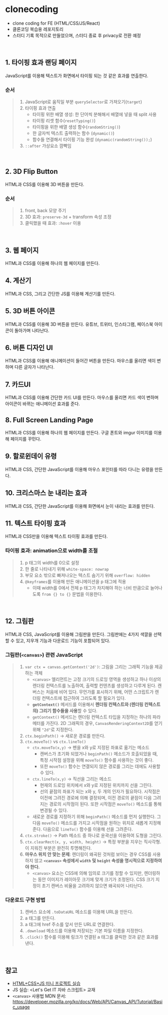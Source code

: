 # clonecoding
- clone coding for FE (HTML/CSS/JS/React)
- 클론코딩 복습용 레포지토리
- 스터디 기록 목적으로 만들었으며, 스터디 종료 후 privacy로 전환 예정
<br/>

## 1. 타이핑 효과 랜딩 페이지
JavaScript를 이용해 텍스트가 화면에서 타이핑 되는 것 같은 효과를 연출한다.
### 순서
> 1. JavaScript로 움직일 부분 `querySelector`로 가져오기(`target`)
> 2. 타이핑 효과 연출
>    - 타이핑 위한 배열 생성: 한 단어씩 분해해서 배열에 넣을 때 split 사용
>    - 타이핑 리셋 함수(`resetTyping()`)
>    - 타이핑을 위한 배열 생성 함수(`randomString()`)
>    - 한 글자씩 텍스트 출력하는 함수 (`dynamic()`)
>    - 함수들 연결해서 타이핑 기능 완성 (`dynamic(randomString());`)
> 4. `::after` 가상요소 깜빡임
<br/>

## 2. 3D Flip Button
HTML과 CSS를 이용해 3D 버튼을 만든다.
### 순서
> 1. front, back 모양 주기
> 2. 3D 효과: `preserve-3d` + transform 속성 조정
> 3. 클릭했을 때 효과: `:hover` 이용
<br/>

## 3. 웹 페이지
HTML과 CSS를 이용해 하나의 웹 페이지를 만든다.
<br/>

## 4. 계산기
HTML과 CSS, 그리고 간단한 JS를 이용해 계산기를 만든다.
<br/>

## 5. 3D 버튼 아이콘
HTML과 CSS를 이용해 3D 버튼을 만든다. 유튜브, 트위터, 인스타그램,
페이스북 아이콘이 돌아가며 나타난다.
<br/>

## 6. 버튼 디자인 UI
HTML과 CSS를 이용해 애니메이션이 들어간 버튼을 만든다.
마우스를 올리면 색이 변하며 다른 글자가 나타난다.
<br/>

## 7. 카드UI
HTML과 CSS를 이용해 간단한 카드 UI를 만든다.
마우스를 올리면 카드 색이 변하며 아이콘이 바뀌는 애니메이션 효과를 준다.
<br/>

## 8. Full Screen Landing Page
HTML과 CSS를 이용해 하나의 웹 페이지를 만든다.
구글 폰트와 imgur 이미지를 이용해 페이지를 꾸민다.
<br/>

## 9. 할로윈데이 유령
HTML과 CSS, 간단한 JavaScript를 이용해 마우스 포인터를 따라 다니는 유령을 만든다.
<br/>

## 10. 크리스마스 눈 내리는 효과
HTML과 CSS, 간단한 JavaScript를 이용해 화면에서 눈이 내리는 효과를 만든다.
<br/>

## 11. 텍스트 타이핑 효과
HTML과 CSS만을 이용해 텍스트 타이핑 효과를 만든다.
### 타이핑 효과: animation으로 width를 조절
> 1. p 태그의 width를 0으로 설정
> 2. 한 줄로 나타내기 위해 `white-space: nowrap`
> 3. 부모 요소 밖으로 빠져나오는 텍스트 숨기기 위해 `overflow: hidden`
> 4. `@keyframes`를 이용해 만든 애니메이션을 p 태그에 적용
>    - 이때 width를 0에서 전체 p 태그가 차지해야 하는 너비 만큼으로 늘어나도록 `from {} to {}` 문법을 이용한다.
<br/>

## 12. 그림판
HTML과 CSS, JavaScript를 이용해 그림판을 만든다.
그림판에는 4가지 색깔을 선택할 수 있고, 지우개 기능과 다운로드 기능이 포함되어 있다.
### 그림판(`<canvas>`) 관련 JavaScript
> 1. `var ctx = canvas.getContext('2d')`: 그림을 그리는 그래픽 기능을 제공하는 객체
>    - `<canvas>` 엘리먼트는 고정 크기의 드로잉 영역을 생성하고 하나 이상의 렌더링 컨텍스트를 노출하여, 출력할 컨텐츠를 생성하고 다루게 된다. 캔버스는 처음에 비어 있다. 무언가를 표시하기 위해, 어떤 스크립트가 렌더링 컨텍스트에 접근하여 그리도록 할 필요가 있다.
>    - **`getContext()`** 메서드를 이용해서 **렌더링 컨텍스트와 (렌더링 컨텍스트의) 그리기 함수들을 사용**할 수 있다.
>    - `getContext()` 메서드는 렌더링 컨텍스트 타입을 지정하는 하나의 파라메터를 가진다. 2D 그래픽의 경우, `CanvasRenderingContext2D`를 얻기 위해 `"2d"`로 지정한다.
> 2. `ctx.beginPath()` → 새로운 경로를 만든다.
> 3. `ctx.moveTo()` vs `ctx.lineTo()`
>    - `ctx.moveTo(x,y)` → 펜을 x와 y로 지정된 좌표로 옮기는 메소드
>        - 캔버스가 초기화 되었거나 `beginPath()` 메소드가 호출되었을 때, 특정 시작점 설정을 위해 `moveTo()` 함수를 사용하는 것이 좋다.
>        - 또한 `moveTo()` 함수는 연결되지 않은 경로를 그리는 데에도 사용할 수 있다.
>    - `ctx.lineTo(x,y)` → 직선을 그리는 메소드
>        - 현재의 드로잉 위치에서 x와 y로 지정된 위치까지 선을 그린다.
>        - 선의 끝점의 좌표가 되는 x와 y, 두 개의 인자가 필요하다. 시작점은 이전에 그려진 경로에 의해 결정되며, 이전 경로의 끝점이 다음 그려지는 경로의 시작점이 된다. 또한 시작점은 `moveTo()` 메소드를 통해 변경될 수 있다.
>    - 새로운 경로를 지정하기 위해 `beginPath()` 메소드를 먼저 실행한다. 그 다음 `moveTo()` 메소드를 가지고 시작점을 원하는 위치로 새롭게 지정해 준다. 다음으로 `lineTo()` 함수를 이용해 선을 그려준다.
> 4. `ctx.stroke()` → Path 메소드 중 하나로 윤곽선을 이용하여 도형을 그린다.
> 5. `ctx.clearRect(x, y, width, height)` → 특정 부분을 지우는 직사각형. 이 지워진 부분은 완전히 투명해진다.
> 6. **마우스 위치 안 맞는 문제**: 렌더링이 왜곡된 것처럼 보이는 경우 CSS를 사용하지 않고 **`<canvas>` 속성에서 `width` 및 `height` 속성을 명시적으로 지정하여야 한다.**
>    - `<canvas>` 요소는 CSS에 의해 임의로 크기를 정할 수 있지만, 렌더링하는 동안 이미지가 레이아웃 크기에 맞게 크기가 조정된다. CSS 크기 지정이 초기 캔버스 비율을 고려하지 않으면 왜곡되어 나타난다.

### 다운로드 구현 방법
> 1. 캔버스 요소에 `.toDataURL` 메소드를 이용해 URL을 만든다.
> 2. a 태그를 만든다.
> 3. a 태그에 href 주소를 앞서 만든 URL로 연결한다.
> 4. `.download` 메소드를 이용해 저장되는 기본 파일 이름을 지정한다.
> 5. `.click()` 함수를 이용해 링크가 연결된 a 태그를 클릭한 것과 같은 효과를 낸다.
<br/>


## 참고
- [HTML+CSS+JS 미니 프로젝트 실습](https://www.youtube.com/playlist?list=PL-eeIUD86IjSyxTbGT7wY3Hie_HA5bKvg)
- JS 실습: <Let's Get IT 자바 스크립트> 교재
- `<canvas>` 사용법 MDN 문서: https://developer.mozilla.org/ko/docs/Web/API/Canvas_API/Tutorial/Basic_usage
